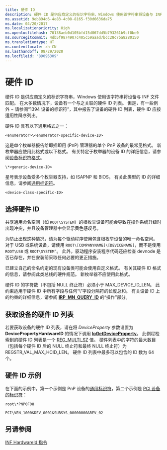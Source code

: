 ```yaml
---
title: 硬件 ID
description: 硬件 ID 是供应商定义的标识字符串，Windows 使用该字符串将设备与 INF 文件匹配。
ms.assetid: 9eb894d6-4e83-4c08-8165-f30d6636da75
ms.date: 04/20/2017
ms.localizationpriority: High
ms.openlocfilehash: 70138aeb0d105bfd15d067dd5b793261b9cf0be0
ms.sourcegitcommit: 4db5f9874907c405c59aaad7bcc28c7ba8280150
ms.translationtype: HT
ms.contentlocale: zh-CN
ms.lasthandoff: 08/29/2020
ms.locfileid: "89095309"
---
```

# <a name="hardware-id"></a>硬件 ID


硬件 ID 是供应商定义的标识字符串，Windows 使用该字符串将设备与 INF 文件匹配。 在大多数情况下，设备有一个与之关联的硬件 ID 列表。 但是，有一些例外 − 请参阅“1394 设备的标识符”，其中报告了设备的硬件 ID 列表，硬件 ID 应按适用性降序列出。




硬件 ID 具有以下通用格式之一：

`<enumerator>\<enumerator-specific-device-ID>`

这是单个枚举器报告给即插即用 (PnP) 管理器的单个 PnP 设备的最常见格式。 新枚举器应使用此格式或以下格式。 有关特定于枚举器的设备 ID 的详细信息，请参阅[设备标识符格式](device-identifier-formats.md)。

`\*<generic-device-ID>`

星号表示设备受多个枚举器支持，如 ISAPNP 和 BIOS。 有关此类型的 ID 的详细信息，请参阅[通用标识符](generic-identifiers.md)。

`<device-class-specific-ID>`

## <a name="selecting-a-hardware-id"></a>选择硬件 ID

共享通用命名空间（如 `ROOT\SYSTEM`）的根枚举设备可能会导致在操作系统升级时出现冲突，并且设备管理器中会显示黄色感叹号。

为防止出现这种情况，请为每个驱动程序使用包含根枚举设备的唯一命名空间。 对于 USB 或系统设备，请使用 `ROOT\[COMPANYNAME]\[DEVICENAME]`，而不是使用 `ROOT\USB` 或 `ROOT\SYSTEM”`。  此外，驱动程序安装程序代码还应检查 devnode 是否已存在，并在安装前采取任何必要的更正措施。

已建立自己的命名约定的现有设备类可能会使用自定义格式。 有关其硬件 ID 格式的信息，请参阅此类总线的硬件规范。 新枚举器不应使用此格式。

硬件 ID 的字符数（不包括 NULL 终止符）必须小于 MAX_DEVICE_ID_LEN。 此约束适用于硬件 ID 中所有字段与任何“\\”字段分隔符的长度总和。 有关设备 ID 上的约束的详细信息，请参阅 [**IRP_MN_QUERY_ID**](https://docs.microsoft.com/windows-hardware/drivers/kernel/irp-mn-query-id) 的“操作”部分。

## <a name="obtaining-the-list-of-hardware-ids-for-a-device"></a>获取设备的硬件 ID 列表

若要获取设备的硬件 ID 列表，请在将 *DeviceProperty* 参数设置为 **DevicePropertyHardwareID** 的情况下调用 [**IoGetDeviceProperty**](https://docs.microsoft.com/windows-hardware/drivers/ddi/wdm/nf-wdm-iogetdeviceproperty)。 此例程检索到的硬件 ID 列表是一个 [REG_MULTI_SZ](https://docs.microsoft.com/windows/desktop/SysInfo/registry-value-types) 值。 硬件列表中的字符的最大数目（包括每个硬件 ID 后的 NULL 终止符和最终 NULL 终止符）为 REGSTR_VAL_MAX_HCID_LEN。 硬件 ID 列表中最多可以包含的 ID 数为 64 个。

## <a name="examples-of-hardware-ids"></a>硬件 ID 示例

在下面的示例中，第一个示例是 PnP 设备的[通用标识符](generic-identifiers.md)，第二个示例是 [PCI 设备的标识符](identifiers-for-pci-devices.md)：

`root\*PNP0F08`

`PCI\VEN_1000&DEV_0001&SUBSYS_00000000&REV_02`





## <a name="see-also"></a>另请参阅

[INF HardwareId 指令](./inf-hardwareid-directive.md)